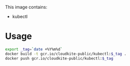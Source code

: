 This image contains:

* kubectl

# Usage
```bash
export _tag=`date +%Y%m%d`
docker build -t gcr.io/cloudkite-public/kubectl:$_tag .
docker push gcr.io/cloudkite-public/kubectl:$_tag
```

